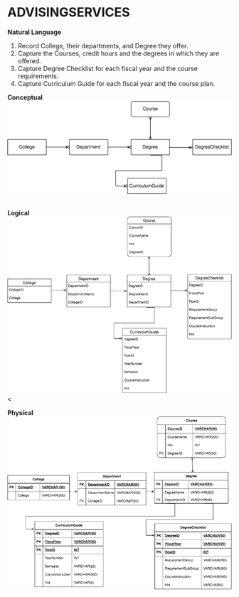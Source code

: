 # ADVISINGSERVICES
**Natural Language**
1.	Record College, their departments, and Degree they offer.
2.	Capture the Courses, credit hours and the degrees in which they are offered.
3.	Capture Degree Checklist for each fiscal year and the course requirements.
4.	Capture Curriculum Guide for each fiscal year and the course plan.
&nbsp;

**Conceptual**
![Conceptual](ERD1.drawio.png)
&nbsp;

**Logical**
![Logical](ERD2.drawio.png)
<&nbsp;

**Physical**
![Physical](ERD3.drawio.png)
